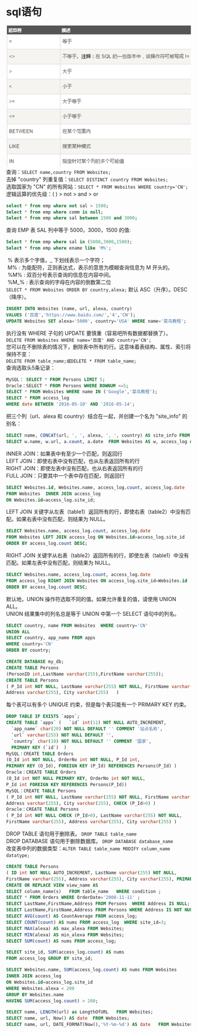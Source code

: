 # sql语句
![yunsuanfu](./image/sql/yunsuanfu.png)  
查询：`SELECT name,country FROM Websites;`  
去掉 "country" 列重复值：`SELECT DISTINCT country FROM Websites;`  
选取国家为 "CN" 的所有网站：`SELECT * FROM Websites WHERE country='CN';`  
逻辑运算的优先级：( ) > not > and  >  or  
```sql
select * from emp where not sal > 1500;
Select * from emp where comm is null;
Select * from emp where sal between 1500 and 3000;
```
查询 EMP 表 SAL 列中等于 5000，3000，1500 的值:  
```sql
Select * from emp where sal in (5000,3000,1500);
Select * from emp where ename like 'M%';
```
 % 表示多个字值，_ 下划线表示一个字符；  
 M% : 为能配符，正则表达式，表示的意思为模糊查询信息为 M 开头的。  
 %M% : 双百分号表示查询的信息在内容中间。  
 %M_% : 表示查询的字母在内容的倒数第二位  
`SELECT * FROM Websites ORDER BY country,alexa;`
默认 ASC（升序）。DESC（降序）。  
```sql
INSERT INTO Websites (name, url, alexa, country) 
VALUES ('百度','https://www.baidu.com/','4','CN');
UPDATE Websites SET alexa='5000', country='USA' WHERE name='菜鸟教程';
```
执行没有 WHERE 子句的 UPDATE 要慎重（容易吧所有数据都替换了）。  
`DELETE FROM Websites WHERE name='百度' AND country='CN';`  
您可以在不删除表的情况下，删除表中所有的行。这意味着表结构、属性、索引将保持不变：  
`DELETE FROM table_name;或DELETE * FROM table_name;`  
查询选取头5条记录：
```sql
MySQL： SELECT * FROM Persons LIMIT 5;
Oracle：SELECT * FROM Persons WHERE ROWNUM <=5;
SELECT * FROM Websites WHERE name IN ('Google','菜鸟教程');
SELECT * FROM access_log
WHERE date BETWEEN '2016-05-10' AND '2016-05-14';
```
把三个列（url、alexa 和 country）结合在一起，并创建一个名为 "site_info" 的别名：
```sql
SELECT name, CONCAT(url, ', ', alexa, ', ', country) AS site_info FROM Websites;
SELECT w.name, w.url, a.count, a.date  FROM Websites AS w, access_log AS a WHERE a.site_id=w.id and w.name="菜鸟教程";
```
INNER JOIN：如果表中有至少一个匹配，则返回行  
LEFT JOIN：即使右表中没有匹配，也从左表返回所有的行  
RIGHT JOIN：即使左表中没有匹配，也从右表返回所有的行  
FULL JOIN：只要其中一个表中存在匹配，则返回行
```sql
SELECT Websites.id, Websites.name, access_log.count, access_log.date
FROM Websites  INNER JOIN access_log
ON Websites.id=access_log.site_id;
```
LEFT JOIN 关键字从左表（table1）返回所有的行，即使右表（table2）中没有匹配。如果右表中没有匹配，则结果为 NULL。
```sql
SELECT Websites.name, access_log.count, access_log.date
FROM Websites LEFT JOIN access_log ON Websites.id=access_log.site_id
ORDER BY access_log.count DESC;
```
RIGHT JOIN 关键字从右表（table2）返回所有的行，即使左表（table1）中没有匹配。如果左表中没有匹配，则结果为 NULL。
```sql
SELECT Websites.name, access_log.count, access_log.date 
FROM access_log RIGHT JOIN Websites ON access_log.site_id=Websites.id 
ORDER BY access_log.count DESC;
```
默认地，UNION 操作符选取不同的值。如果允许重复的值，请使用 UNION ALL。  
UNION 结果集中的列名总是等于 UNION 中第一个 SELECT 语句中的列名。
```sql
SELECT country, name FROM Websites  WHERE country='CN'
UNION ALL
SELECT country, app_name FROM apps
WHERE country='CN'
ORDER BY country;
```
```sql
CREATE DATABASE my_db;
CREATE TABLE Persons
(PersonID int,LastName varchar(255),FirstName varchar(255));
CREATE TABLE Persons
( P_Id int NOT NULL, LastName varchar(255) NOT NULL, FirstName varchar(255),
Address varchar(255), City varchar(255)   )
```
每个表可以有多个 UNIQUE 约束，但是每个表只能有一个 PRIMARY KEY 约束。
```sql
DROP TABLE IF EXISTS `apps`;
CREATE TABLE `apps` (   `id` int(11) NOT NULL AUTO_INCREMENT,
  `app_name` char(20) NOT NULL DEFAULT '' COMMENT '站点名称',
  `url` varchar(255) NOT NULL DEFAULT '',
  `country` char(10) NOT NULL DEFAULT '' COMMENT '国家',
  PRIMARY KEY (`id`)  )
MySQL：CREATE TABLE Orders
(O_Id int NOT NULL, OrderNo int NOT NULL, P_Id int,
PRIMARY KEY (O_Id), FOREIGN KEY (P_Id) REFERENCES Persons(P_Id) )
Oracle：CREATE TABLE Orders
(O_Id int NOT NULL PRIMARY KEY, OrderNo int NOT NULL,
P_Id int FOREIGN KEY REFERENCES Persons(P_Id))
MySQL：CREATE TABLE Persons
( P_Id int NOT NULL, LastName varchar(255) NOT NULL, FirstName varchar(255),
Address varchar(255), City varchar(255), CHECK (P_Id>0) )
Oracle：CREATE TABLE Persons
( P_Id int NOT NULL CHECK (P_Id>0), LastName varchar(255) NOT NULL,
FirstName varchar(255), Address varchar(255), City varchar(255) )
```
DROP TABLE 语句用于删除表。  `DROP TABLE table_name`  
DROP DATABASE 语句用于删除数据库。 `DROP DATABASE database_name`  
改变表中列的数据类型：`ALTER TABLE table_name MODIFY column_name datatype;`  
```sql
CREATE TABLE Persons
( ID int NOT NULL AUTO_INCREMENT, LastName varchar(255) NOT NULL,
FirstName varchar(255), Address varchar(255), City varchar(255), PRIMARY KEY (ID))
CREATE OR REPLACE VIEW view_name AS
SELECT column_name(s)   FROM table_name   WHERE condition ;
SELECT * FROM Orders WHERE OrderDate='2008-11-11' ;
SELECT LastName,FirstName,Address FROM Persons  WHERE Address IS NULL;
SELECT LastName,FirstName,Address FROM Persons WHERE Address IS NOT NULL;
SELECT AVG(count) AS CountAverage FROM access_log;
SELECT COUNT(count) AS nums FROM access_log  WHERE site_id=3;
SELECT MAX(alexa) AS max_alexa FROM Websites;
SELECT MIN(alexa) AS min_alexa FROM Websites;
SELECT SUM(count) AS nums FROM access_log;
```
```sql
SELECT site_id, SUM(access_log.count) AS nums
FROM access_log GROUP BY site_id;
```
```sql
SELECT Websites.name, SUM(access_log.count) AS nums FROM Websites
INNER JOIN access_log
ON Websites.id=access_log.site_id
WHERE Websites.alexa < 200
GROUP BY Websites.name
HAVING SUM(access_log.count) > 200;
```
```sql
SELECT name, LENGTH(url) as LengthOfURL   FROM Websites;
SELECT name, url, Now() AS date  FROM Websites;
SELECT name, url, DATE_FORMAT(Now(),'%Y-%m-%d') AS date   FROM Websites;
```